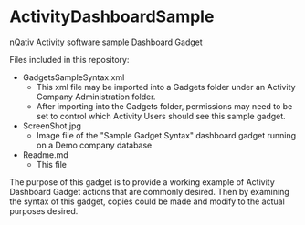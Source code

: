 # ActivityDashboardSample
nQativ Activity software sample Dashboard Gadget

Files included in this repository:
* GadgetsSampleSyntax.xml
  * This xml file may be imported into a Gadgets folder under an Activity Company Administration folder.
  * After importing into the Gadgets folder, permissions may need to be set to control which Activity Users should see this sample gadget.
* ScreenShot.jpg
  * Image file of the "Sample Gadget Syntax" dashboard gadget running on a Demo company database
* Readme.md
  * This file

The purpose of this gadget is to provide a working example of Activity Dashboard Gadget actions that are commonly desired. Then by examining the syntax of this gadget, copies could be made and modify to the actual purposes desired.
